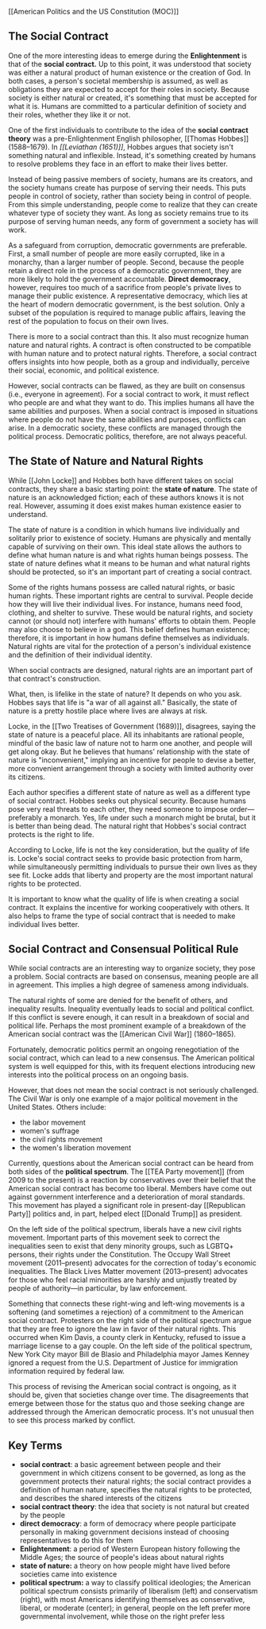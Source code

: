 [[American Politics and the US Constitution (MOC)]]
## The Social Contract
One of the more interesting ideas to emerge during the **Enlightenment** is that of the **social contract.** Up to this point, it was understood that society was either a natural product of human existence or the creation of God. In both cases, a person's societal membership is assumed, as well as obligations they are expected to accept for their roles in society. Because society is either natural or created, it's something that must be accepted for what it is. Humans are committed to a particular definition of society and their roles, whether they like it or not.

One of the first individuals to contribute to the idea of the **social contract theory** was a pre-Enlightenment English philosopher, [[Thomas Hobbes]] (1588–1679). In *[[Leviathan (1651)]]*, Hobbes argues that society isn't something natural and inflexible. Instead, it's something created by humans to resolve problems they face in an effort to make their lives better.
  
Instead of being passive members of society, humans are its creators, and the society humans create has purpose of serving their needs. This puts people in control of society, rather than society being in control of people. From this simple understanding, people come to realize that they can create whatever type of society they want. As long as society remains true to its purpose of serving human needs, any form of government a society has will work.   
  
As a safeguard from corruption, democratic governments are preferable. First, a small number of people are more easily corrupted, like in a monarchy, than a larger number of people. Second, because the people retain a direct role in the process of a democratic government, they are more likely to hold the government accountable. **Direct democracy**, however, requires too much of a sacrifice from people's private lives to manage their public existence. A representative democracy, which lies at the heart of modern democratic government, is the best solution. Only a subset of the population is required to manage public affairs, leaving the rest of the population to focus on their own lives.  
  
There is more to a social contract than this. It also must recognize human nature and natural rights. A contract is often constructed to be compatible with human nature and to protect natural rights. Therefore, a social contract offers insights into how people, both as a group and individually, perceive their social, economic, and political existence.  
  
However, social contracts can be flawed, as they are built on consensus (i.e., everyone in agreement). For a social contract to work, it must reflect who people are and what they want to do. This implies humans all have the same abilities and purposes. When a social contract is imposed in situations where people do not have the same abilities and purposes, conflicts can arise. In a democratic society, these conflicts are managed through the political process. Democratic politics, therefore, are not always peaceful.

## The State of Nature and Natural Rights
While [[John Locke]] and Hobbes both have different takes on social contracts, they share a basic starting point: the **state of nature**. The state of nature is an acknowledged fiction; each of these authors knows it is not real. However, assuming it does exist makes human existence easier to understand.

The state of nature is a condition in which humans live individually and solitarily prior to existence of society. Humans are physically and mentally capable of surviving on their own. This ideal state allows the authors to define what human nature is and what rights human beings possess. The state of nature defines what it means to be human and what natural rights should be protected, so it's an important part of creating a social contract.  
  
Some of the rights humans possess are called natural rights, or basic human rights. These important rights are central to survival. People decide how they will live their individual lives. For instance, humans need food, clothing, and shelter to survive. These would be natural rights, and society cannot (or should not) interfere with humans' efforts to obtain them. People may also choose to believe in a god. This belief defines human existence; therefore, it is important in how humans define themselves as individuals. Natural rights are vital for the protection of a person's individual existence and the definition of their individual identity.  
  
When social contracts are designed, natural rights are an important part of that contract's construction.
  
What, then, is lifelike in the state of nature? It depends on who you ask. Hobbes says that life is "a war of all against all." Basically, the state of nature is a pretty hostile place where lives are always at risk.  
  
Locke, in the [[Two Treatises of Government (1689)]], disagrees, saying the state of nature is a peaceful place. All its inhabitants are rational people, mindful of the basic law of nature not to harm one another, and people will get along okay. But he believes that humans' relationship with the state of nature is "inconvenient," implying an incentive for people to devise a better, more convenient arrangement through a society with limited authority over its citizens.  
  
Each author specifies a different state of nature as well as a different type of social contract. Hobbes seeks out physical security. Because humans pose very real threats to each other, they need someone to impose order—preferably a monarch. Yes, life under such a monarch might be brutal, but it is better than being dead. The natural right that Hobbes's social contract protects is the right to life.  
  
According to Locke, life is not the key consideration, but the quality of life is. Locke's social contract seeks to provide basic protection from harm, while simultaneously permitting individuals to pursue their own lives as they see fit. Locke adds that liberty and property are the most important natural rights to be protected.

It is important to know what the quality of life is when creating a social contract. It explains the incentive for working cooperatively with others. It also helps to frame the type of social contract that is needed to make individual lives better.

## Social Contract and Consensual Political Rule
While social contracts are an interesting way to organize society, they pose a problem. Social contracts are based on consensus, meaning people are all in agreement. This implies a high degree of sameness among individuals.   
  
The natural rights of some are denied for the benefit of others, and inequality results. Inequality eventually leads to social and political conflict. If this conflict is severe enough, it can result in a breakdown of social and political life. Perhaps the most prominent example of a breakdown of the American social contract was the [[American Civil War]] (1860–1865).  
  
Fortunately, democratic politics permit an ongoing renegotiation of the social contract, which can lead to a new consensus. The American political system is well equipped for this, with its frequent elections introducing new interests into the political process on an ongoing basis.   
  
However, that does not mean the social contract is not seriously challenged. The Civil War is only one example of a major political movement in the United States. Others include:  
- the labor movement
- women's suffrage
- the civil rights movement
- the women's liberation movement
  
Currently, questions about the American social contract can be heard from both sides of the **political spectrum**. The [[TEA Party movement]] (from 2009 to the present) is a reaction by conservatives over their belief that the American social contract has become too liberal. Members have come out against government interference and a deterioration of moral standards. This movement has played a significant role in present-day [[Republican Party]] politics and, in part, helped elect [[Donald Trump]] as president.   

On the left side of the political spectrum, liberals have a new civil rights movement. Important parts of this movement seek to correct the inequalities seen to exist that deny minority groups, such as LGBTQ+ persons, their rights under the Constitution. The Occupy Wall Street movement (2011–present) advocates for the correction of today's economic inequalities. The Black Lives Matter movement (2013–present) advocates for those who feel racial minorities are harshly and unjustly treated by people of authority—in particular, by law enforcement.  
  
Something that connects these right-wing and left-wing movements is a softening (and sometimes a rejection) of a commitment to the American social contract. Protesters on the right side of the political spectrum argue that they are free to ignore the law in favor of their natural rights. This occurred when Kim Davis, a county clerk in Kentucky, refused to issue a marriage license to a gay couple. On the left side of the political spectrum, New York City mayor Bill de Blasio and Philadelphia mayor James Kenney ignored a request from the U.S. Department of Justice for immigration information required by federal law.  
  
This process of revising the American social contract is ongoing, as it should be, given that societies change over time. The disagreements that emerge between those for the status quo and those seeking change are addressed through the American democratic process. It's not unusual then to see this process marked by conflict.

## Key Terms
- **social contract**: a basic agreement between people and their government in which citizens consent to be governed, as long as the government protects their natural rights; the social contract provides a definition of human nature, specifies the natural rights to be protected, and describes the shared interests of the citizens
- **social contract theory**: the idea that society is not natural but created by the people
- **direct democracy**: a form of democracy where people participate personally in making government decisions instead of choosing representatives to do this for them
- **Enlightenment**: a period of Western European history following the Middle Ages; the source of people's ideas about natural rights
- **state of nature:** a theory on how people might have lived before societies came into existence
- **political spectrum:** a way to classify political ideologies; the American political spectrum consists primarily of liberalism (left) and conservatism (right), with most Americans identifying themselves as conservative, liberal, or moderate (center); in general, people on the left prefer more governmental involvement, while those on the right prefer less